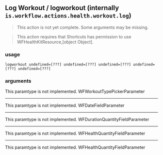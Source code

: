 
## Log Workout / logworkout (internally `is.workflow.actions.health.workout.log`)

> This action is not yet complete. Some arguments may be missing.


> This action requires that Shortcuts has permission to use WFHealthKitResource,[object Object].

### usage
`logworkout undefined=[???] undefined=[???] undefined=[???] undefined=[???] undefined=[???]`

### arguments
This paramtype is not implemented. WFWorkoutTypePickerParameter

---

This paramtype is not implemented. WFDateFieldParameter

---

This paramtype is not implemented. WFDurationQuantityFieldParameter

---

This paramtype is not implemented. WFHealthQuantityFieldParameter

---

This paramtype is not implemented. WFHealthQuantityFieldParameter
